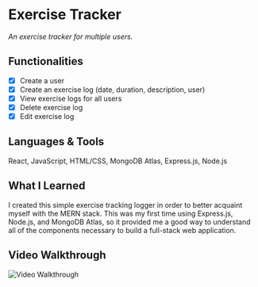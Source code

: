 # Exercise Tracker

*An exercise tracker for multiple users.*

## Functionalities
* [x] Create a user
* [x] Create an exercise log (date, duration, description, user)
* [x] View exercise logs for all users
* [x] Delete exercise log 
* [x] Edit exercise log

## Languages & Tools
React, JavaScript, HTML/CSS, MongoDB Atlas, Express.js, Node.js

## What I Learned
I created this simple exercise tracking logger in order to better acquaint myself with the MERN stack. This was my first time using Express.js, Node.js, and MongoDB Atlas, so it provided me a good way to understand all of the components necessary to build a full-stack web application.

## Video Walkthrough
<img src='http://g.recordit.co/eXtZpBeCNf.gif' width='' alt='Video Walkthrough'/>


